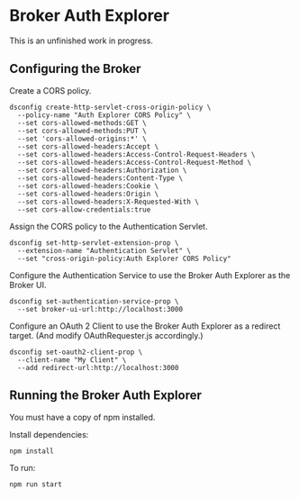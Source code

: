 # Broker Auth Explorer

This is an unfinished work in progress.

## Configuring the Broker

Create a CORS policy.

```
dsconfig create-http-servlet-cross-origin-policy \
  --policy-name "Auth Explorer CORS Policy" \
  --set cors-allowed-methods:GET \
  --set cors-allowed-methods:PUT \
  --set 'cors-allowed-origins:*' \
  --set cors-allowed-headers:Accept \
  --set cors-allowed-headers:Access-Control-Request-Headers \
  --set cors-allowed-headers:Access-Control-Request-Method \
  --set cors-allowed-headers:Authorization \
  --set cors-allowed-headers:Content-Type \
  --set cors-allowed-headers:Cookie \
  --set cors-allowed-headers:Origin \
  --set cors-allowed-headers:X-Requested-With \
  --set cors-allow-credentials:true
```

Assign the CORS policy to the Authentication Servlet.

```
dsconfig set-http-servlet-extension-prop \
  --extension-name "Authentication Servlet" \
  --set "cross-origin-policy:Auth Explorer CORS Policy"
```

Configure the Authentication Service to use the Broker Auth Explorer as the Broker UI.

```
dsconfig set-authentication-service-prop \
  --set broker-ui-url:http://localhost:3000
```

Configure an OAuth 2 Client to use the Broker Auth Explorer as a redirect target. (And modify OAuthRequester.js accordingly.)

```
dsconfig set-oauth2-client-prop \
  --client-name "My Client" \
  --add redirect-url:http://localhost:3000
```

## Running the Broker Auth Explorer

You must have a copy of npm installed.

Install dependencies:

```
npm install
```

To run:

```
npm run start
```
